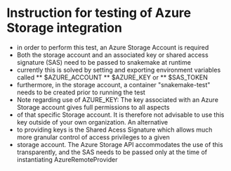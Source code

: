 # Instruction for testing of Azure Storage integration
* in order to perform this test, an Azure Storage Account is required
* Both the storage account and an associated key or shared access signature (SAS) need to be passed to snakemake at runtime
* currently this is solved by setting and exporting environment variables called
** $AZURE_ACCOUNT
** $AZURE_KEY or
** $SAS_TOKEN
* furthermore, in the storage account, a container "snakemake-test" needs to be created prior to running the test
* Note regarding use of AZURE_KEY: The key associated with an Azure Storage account gives full permissions to all aspects
* of that specific Storage account. It is therefore not advisable to use this key outside of your own organization. An alternative
* to providing keys is the Shared Acess Signature which allows much more granular control of access privileges to a given
* storage account. The Azure Storage API accommodates the use of this transparently, and the SAS needs to be passed only at the time of instantiating AzureRemoteProvider 

